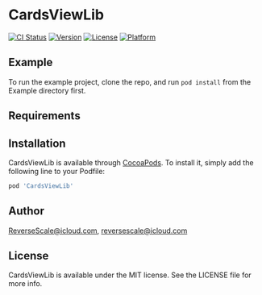# CardsViewLib

[![CI Status](https://img.shields.io/travis/ReverseScale@icloud.com/CardsViewLib.svg?style=flat)](https://travis-ci.org/ReverseScale@icloud.com/CardsViewLib)
[![Version](https://img.shields.io/cocoapods/v/CardsViewLib.svg?style=flat)](https://cocoapods.org/pods/CardsViewLib)
[![License](https://img.shields.io/cocoapods/l/CardsViewLib.svg?style=flat)](https://cocoapods.org/pods/CardsViewLib)
[![Platform](https://img.shields.io/cocoapods/p/CardsViewLib.svg?style=flat)](https://cocoapods.org/pods/CardsViewLib)

## Example

To run the example project, clone the repo, and run `pod install` from the Example directory first.

## Requirements

## Installation

CardsViewLib is available through [CocoaPods](https://cocoapods.org). To install
it, simply add the following line to your Podfile:

```ruby
pod 'CardsViewLib'
```

## Author

ReverseScale@icloud.com, reversescale@icloud.com

## License

CardsViewLib is available under the MIT license. See the LICENSE file for more info.
